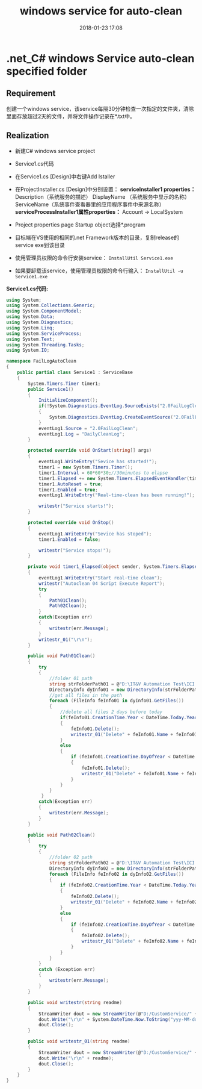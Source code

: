 ﻿---
layout: blog
istop: true
winapp: true
title: "windows service for auto-clean"
background-image: https://picstore-1256648361.cos.ap-shanghai.myqcloud.com/windows_service/service.jpg
date:  2018-01-23 17:08
category: windows service
tags:
- windows service
---

# .net_C#  windows Service auto-clean specified folder
## Requirement
创建一个windows service，该service每隔30分钟检查一次指定的文件夹，清除里面存放超过2天的文件，并将文件操作记录在*.txt中。
## Realization
 -  新建C# windows service project
 - Service1.cs代码
 - 在Service1.cs [Design]中右键Add Istaller
 - 在ProjectInstaller.cs [Design]中分别设置：
**serviceInstaller1 properties：**
Description（系统服务的描述）
DisplayName （系统服务中显示的名称）
ServiceName（系统事件查看器里的应用程序事件中来源名称）
**serviceProcessInstaller1属性properties：**
Account -> LocalSystem
 - Project properties page Startup object选择*.program
 - 目标端在VS使用的相同的.net Framework版本的目录，复制release的service exe到该目录
 - 使用管理员权限的命令行安装service：
`InstallUtil Service1.exe`
 
 - 如果要卸载该service，使用管理员权限的命令行输入：
 `InstallUtil -u Service1.exe`

**Service1.cs代码:**
```C#
using System;
using System.Collections.Generic;
using System.ComponentModel;
using System.Data;
using System.Diagnostics;
using System.Linq;
using System.ServiceProcess;
using System.Text;
using System.Threading.Tasks;
using System.IO;

namespace FailLogAutoClean
{
    public partial class Service1 : ServiceBase
    {
        System.Timers.Timer timer1;
        public Service1()
        {
            InitializeComponent();
            if(!System.Diagnostics.EventLog.SourceExists("2.0FailLogClean"))
            {
                System.Diagnostics.EventLog.CreateEventSource("2.0FailLogClean", "DailyCleanLog");
            }
            eventLog1.Source = "2.0FailLogClean";
            eventLog1.Log = "DailyCleanLog";
        }

        protected override void OnStart(string[] args)
        {
            eventLog1.WriteEntry("Sevice has started!");
            timer1 = new System.Timers.Timer();
            timer1.Interval = 60*60*30;//30minutes to elapse
            timer1.Elapsed += new System.Timers.ElapsedEventHandler(timer1_Elapsed);
            timer1.AutoReset = true;
            timer1.Enabled = true;
            eventLog1.WriteEntry("Real-time-clean has been running!");

            writestr("Service starts!");
        }

        protected override void OnStop()
        {
            eventLog1.WriteEntry("Sevice has stoped");
            timer1.Enabled = false;

            writestr("Service stops!");
        }

        private void timer1_Elapsed(object sender, System.Timers.ElapsedEventArgs e)
        {
            eventLog1.WriteEntry("Start real-time clean");
            writestr("Autoclean 04 Script Execute Report");
            try
            {
                Path01Clean();
                Path02Clean();
            }
            catch(Exception err)
            {
                writestr(err.Message);
            }
            writestr_01("\r\n");
        }

        public void Path01Clean()
        {
            try
            {
                //folder 01 path
                string strFolderPath01 = @"D:\IT&V Automation Test\ICI 2.0 Script\02 K226\04 Script Execute Report\Fail Image Folder";
                DirectoryInfo dyInfo01 = new DirectoryInfo(strFolderPath01);
                //get all files in the path
                foreach (FileInfo feInfo01 in dyInfo01.GetFiles())
                {
                    //delete all files 2 days before today
                    if(feInfo01.CreationTime.Year < DateTime.Today.Year)
                    {
                        feInfo01.Delete();
                        writestr_01("Delete" + feInfo01.Name + feInfo01.Extension);
                    }
                    else
                    {
                        if (feInfo01.CreationTime.DayOfYear < DateTime.Today.DayOfYear - 2)
                        {
                            feInfo01.Delete();
                            writestr_01("Delete" + feInfo01.Name + feInfo01.Extension);
                        } 
                    }
                }
             }
            catch(Exception err)
            {
                writestr(err.Message);
            }
        }

        public void Path02Clean()
        {
            try
            {
                //folder 02 path
                string strFolderPath02 = @"D:\IT&V Automation Test\ICI 2.0 Script\02 K226\04 Script Execute Report";
                DirectoryInfo dyInfo02 = new DirectoryInfo(strFolderPath02);
                foreach (FileInfo feInfo02 in dyInfo02.GetFiles())
                {
                    if (feInfo02.CreationTime.Year < DateTime.Today.Year)
                    {
                        feInfo02.Delete();
                        writestr_01("Delete" + feInfo02.Name + feInfo02.Extension);
                    }
                    else
                    {
                        if (feInfo02.CreationTime.DayOfYear < DateTime.Today.DayOfYear - 2)
                        {
                            feInfo02.Delete();
                            writestr_01("Delete" + feInfo02.Name + feInfo02.Extension);
                        }
                    }
                }
            }
            catch (Exception err)
            {
                writestr(err.Message);
            }
        }

        public void writestr(string readme)
        {
            StreamWriter dout = new StreamWriter(@"D:/CustomService/" + System.DateTime.Today.ToString("yyyyMMdd") + ".txt", true);
            dout.Write("\r\n" + System.DateTime.Now.ToString("yyy-MM-dd HH:mm:ss") + "    " + readme);
            dout.Close();
        }

        public void writestr_01(string readme)
        {
            StreamWriter dout = new StreamWriter(@"D:/CustomService/" + System.DateTime.Today.ToString("yyyyMMdd") + ".txt", true);
            dout.Write("\r\n" + readme);
            dout.Close();
        }
    }
}

```